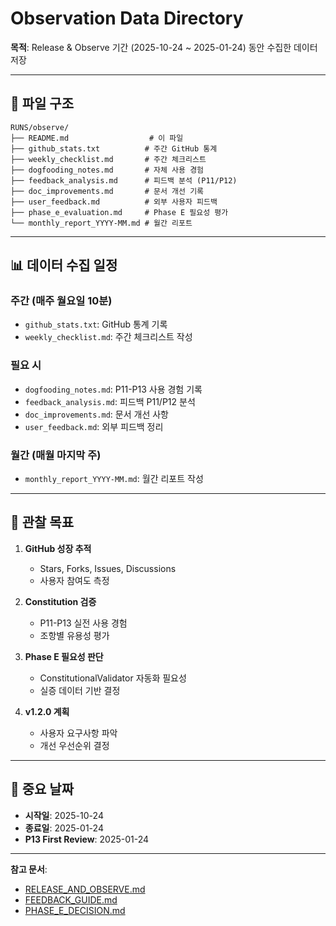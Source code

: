# Observation Data Directory

**목적**: Release & Observe 기간 (2025-10-24 ~ 2025-01-24) 동안 수집한 데이터 저장

---

## 📁 파일 구조

```
RUNS/observe/
├── README.md                  # 이 파일
├── github_stats.txt          # 주간 GitHub 통계
├── weekly_checklist.md       # 주간 체크리스트
├── dogfooding_notes.md       # 자체 사용 경험
├── feedback_analysis.md      # 피드백 분석 (P11/P12)
├── doc_improvements.md       # 문서 개선 기록
├── user_feedback.md          # 외부 사용자 피드백
├── phase_e_evaluation.md     # Phase E 필요성 평가
└── monthly_report_YYYY-MM.md # 월간 리포트
```

---

## 📊 데이터 수집 일정

### 주간 (매주 월요일 10분)
- `github_stats.txt`: GitHub 통계 기록
- `weekly_checklist.md`: 주간 체크리스트 작성

### 필요 시
- `dogfooding_notes.md`: P11-P13 사용 경험 기록
- `feedback_analysis.md`: 피드백 P11/P12 분석
- `doc_improvements.md`: 문서 개선 사항
- `user_feedback.md`: 외부 피드백 정리

### 월간 (매월 마지막 주)
- `monthly_report_YYYY-MM.md`: 월간 리포트 작성

---

## 🎯 관찰 목표

1. **GitHub 성장 추적**
   - Stars, Forks, Issues, Discussions
   - 사용자 참여도 측정

2. **Constitution 검증**
   - P11-P13 실전 사용 경험
   - 조항별 유용성 평가

3. **Phase E 필요성 판단**
   - ConstitutionalValidator 자동화 필요성
   - 실증 데이터 기반 결정

4. **v1.2.0 계획**
   - 사용자 요구사항 파악
   - 개선 우선순위 결정

---

## 📅 중요 날짜

- **시작일**: 2025-10-24
- **종료일**: 2025-01-24
- **P13 First Review**: 2025-01-24

---

**참고 문서**:
- [RELEASE_AND_OBSERVE.md](../../docs/RELEASE_AND_OBSERVE.md)
- [FEEDBACK_GUIDE.md](../../docs/FEEDBACK_GUIDE.md)
- [PHASE_E_DECISION.md](../../docs/PHASE_E_DECISION.md)
